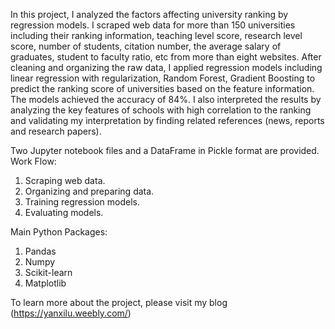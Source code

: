 In this project, I analyzed the factors affecting university ranking by regression models. I scraped web data for more than 150 universities including their ranking information, teaching level score, research level score, number of students, citation number, the average salary of graduates, student to faculty ratio, etc from more than eight websites. After cleaning and organizing the raw data, I applied regression models including linear regression with regularization, Random Forest, Gradient Boosting to predict the ranking score of universities based on the feature information. The models achieved the accuracy of 84%. I also interpreted the results by analyzing the key features of schools with high correlation to the ranking and validating my interpretation by finding related references (news, reports and research papers).

Two Jupyter notebook files and a DataFrame in Pickle format are provided.
Work Flow:
1.	Scraping web data.
2.	Organizing and preparing data.
3.	Training regression models.
4.	Evaluating models. </br>

Main Python Packages:
1.	Pandas
2.	Numpy
3.	Scikit-learn
4.	Matplotlib

To learn more about the project, please visit my blog (https://yanxilu.weebly.com/)

